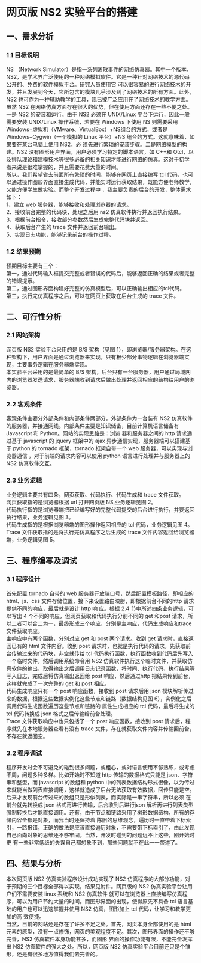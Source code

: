 # 网页版 NS2 实验平台的搭建

## 一、需求分析

### 1.1 目标说明

NS （Network Simulator）是指一系列离散事件的网络仿真器。其中一个版本，NS2，是学术界广泛使用的一种网络模拟软件。它是一种针对网络技术的源代码公开的、免费的软件模拟平台。研究人员使用它
可以很容易的进行网络技术的开发，并且发展到今天，它所包含的模块几乎涉及到了网络技术的所有方面。此外，NS2 也可作为一种辅助教学的工具，现已被广泛应用在了网络技术的教学方面。<br/>
虽然 NS2 在网络仿真方面存在很大的优势，但在使用方面还存在一些不便之处。一是 NS2 的安装和运行。由于 NS2 必须在 UNIX/Linux 平台下运行，因此一般需要安装 UNIX/Linux 操作系统，若要在 
Windows 下使用 NS 则需要采用Windows+虚拟机（VMware、VirtualBox）+NS组合的方式，或者是Windows+Cygwin（一个模拟的 Linux 平台）+NS 组合的方式。这就意味着，如果要在某台电脑上使用 NS2，必
须先进行繁琐的安装步骤。二是网络模型的构建。NS2 没有图形用户界面，用户必须学习特定的脚本语言，如 C++和 Otcl，以及排队理论和建模技术等很多必备的相关知识才能进行网络的仿真。这对于初学
者来说是很难掌握的，并且需要花费大量的时间。<br/>
所以，我们希望省去前面所有繁琐的时间，能够在网页上直接编写 tcl 代码，也可以通过操作图形界面直接生成代码，并能实时运行获取结果，既能方便老师教学，又能方便学生做实验。而整个开发过程中
，我主要负责的后台的开发，整体需求如下：<br/>
1、建立 web 服务器，能够接收和处理浏览器的请求。<br/>
2、接收前台完整的代码块，处理之后用 ns2 仿真软件执行并返回执行结果。<br/>
3、根据前台指令，接收部分参数然后生成完整代码块并返回。<br/>
4、获取后台产生的 trace 文件并返回前台输出。<br/>
5、实现日志功能，能够记录前台的操作过程。<br/>

### 1.2 结果预期

预期目标主要有三个：<br/>
第一，通过代码输入框提交完整或者错误的代码后，能够返回正确的结果或者完整的错误提示。<br/>
第二，通过图形界面构建好完整的仿真模型后，可以正确输出相应的tcl代码。<br/>
第三，执行完仿真程序之后，可以在网页上获取在后台生成的 trace 文件。<br/>

## 二、可行性分析

### 2.1 网站架构

网页版 NS2 实验平台采用的是 B/S 架构（见图 1），即浏览器/服务器架构。在这种架构下，用户界面是通过浏览器来实现，只有极少部分事物逻辑在浏览器端实现，主要事务逻辑在服务器端实现。<br/>
本实验平台采用的是最简单的 B/S 架构，后台只有一台服务器，用户通过局域网内的浏览器发送请求，服务器端收到请求后做出处理并返回相应的结构给用户的浏览器。<br/>
<image />

### 2.2 客观条件

客观条件主要分外部条件和内部条件两部分，外部条件为一台装有 NS2 仿真软件的服务器，并接通网线。内部条件主要是知识储备，目前计算机语言储备有 Javascript 和 Python。网站的实现思路是：浏览
器和服务器之间的 http 请求通过基于 javascript 的 jquery 框架中的 ajax 异步通信实现，服务器端可以搭建基于 python 的 tornado 框架，tornado 框架自带一个 web 服务器，可以实现与浏览器通信
，对于前端的请求内容可以使用 python 语言进行处理并与服务器上的 NS2 仿真软件交互。<br/>

### 2.3 业务逻辑

业务逻辑主要共有四条，网页获取、代码执行、代码生成和 trace 文件获取。<br/>
网页获取指的是浏览器根据 url 打开网页版 NS,业务逻辑见图 2。<br/>
代码执行指的是浏览器端把已经编写好的完整代码提交的后台进行执行，并要返回执行结果，业务逻辑见图 3。<br/>
代码生成指的是根据浏览器端的图形操作返回相应的 tcl 代码，业务逻辑见图 4。<br/>
Trace 文件获取指的是将执行完仿真程序之后生成的 trace 文件内容返回给浏览器端，业务逻辑见图 5。<br/>

## 三、程序编写及调试

### 3.1 程序设计

首先配置 tornado 自带的 web 服务器开放端口号，然后配置模板路径，即相应的 html、js、css 文件存储位置，接下来设置路由映射，即根据前台不同的http 请求提供不同的响应，最后就是设计 http 响
应。根据 2.4 节中所述四条业务逻辑，可以写出 4 个不同的响应，但网页获取和代码执行分别不同的 get 和post 请求，所以二者可以合二为一，最终形成三个响应，分别是主响应，代码生成响应和trace
文件获取响应。<br/>
主响应中有两个函数，分别对应 get 和 post 两个请求。收到 get 请求时，直接返回已有的 html 文件内容。收到 post 请求时，也就是执行代码的请求，先获取前台传输过来的代码块，非空就传给 tcl 
代码执行函数，执行函数收到代码后先写入一个临时文件，然后调用系统命令用 NS2 仿真软件执行这个临时文件，并获取仿真软件的输出，取得输出之后调用日志记录函数，将时间、执行代码、执行结果等
写入日志，完成后将仿真输出返回给 post 响应，然后通过http 把结果传到前台，这样就完成了一次完整的 get 和 post 相应。<br/>
代码生成响应只有一个 post 响应函数，接收到 post 请求后用 json 模块解析传过来的数据，根据这些数据实例化这些节点和链路（数据结构见图 6），实例化之后调用代码生成函数遍历这些节点和链路的
属性生成相应的 tcl 代码，最后将生成的 tcl 代码转换成 json 格式之后传输给前台处理。<br/>
Trace 文件获取响应中也只包括了一个 post 响应函数，接收到 post 请求后，程序就先在本地服务器查看有没有 trace 文件，存在就获取文件内容并传输回前台，不存在就返回空。<br/>

### 3.2 程序调试

程序开发时会不可避免的碰到很多问题，或粗心，或对语言使用不够熟练，或考虑不周，问题多种多样。比如开始时不知道 http 传输的数据格式只能是 json、字符串和整型，而 javascript 的数组和 
python 中的列表数据结构形式很像，以为传过来就能当做列表直接调用，这样就造成了后台无法获取有效数据，回传只能是空。后来才发现前台传过来的数组只是形似列表，而实际是一串字符串，所以必须
在前台就先转换成 json 格式再进行传输，后台收到后进行json 解析再进行列表类型强制转换后才能直接调用。还有，由于节点和链路采用了树形数据结构，所有的存储内容全都是对象，而我当时还保持着
陈旧的思维观念，遍历时一直带着下标索引，一路报错，正确的做法是应该直接遍历对象，不需要带下标索引了，由此发现自己面向对象的思维还不够牢固。当然，开发时碰到的问题远不止这些，刚开始时更
有一些非常低级的失误自己都想象不到，那些问题就不在此一一赘述了。<br/>

## 四、结果与分析

本次网页版 NS2 仿真实验程序设计成功实现了 NS2 仿真程序的大部分功能，对于预期的三个目标全部得以实现，结果见附件。网页版的 NS2 仿真实验平台让用户们不需要安装 linux 系统和 NS2 仿真软件
就可以在浏览器上直接编写仿真程序，可以为用户节约大量的时间。而图形界面的出现，使得原先不具备 tcl 语言基础的用户也可以迅速掌握并使用 NS2 仿真，图形加上 tcl 代码，让学习和教学更加的高
效便捷。<br/>
当然，目前的网站还是存在了许多不足之处。首先，网页本身全部使用的是 html 元素的原型，没有一点修饰，网页的美观程度不足。其次，图形界面的操作还不够完善，NS2 仿真软件本身功能甚多，而图形
界面的操作功能有限，不能完全发挥出 NS2 仿真软件的强大之处。所以，网页版 NS2 仿真实验平台目前还只是个雏形，还是有很多地方值得我们去完善的。<br/>
